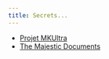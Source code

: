 ```yaml
---
title: Secrets...
---
```


- [Projet MKUltra](http://en.wikipedia.org/wiki/Project_MKUltra)
- [The Majestic Documents](http://www.bibliotecapleyades.net/sociopolitica/esp_sociopol_mj12_3.htm)
